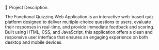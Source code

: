 📌 Project Description:


   The Functional Quizzing Web Application is an interactive web-based quiz platform designed to deliver multiple-choice questions to users, evaluate their responses in real-time, and provide immediate feedback and scoring. Built using HTML, CSS, and JavaScript, this application offers a clean and responsive user interface that ensures an engaging experience on both desktop and mobile devices.

